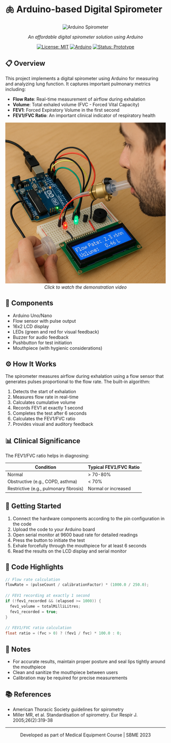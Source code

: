 # 🫁 Arduino-based Digital Spirometer

<div align="center">
  
![Arduino Spirometer](./images/spirometer.jpg)

*An affordable digital spirometer solution using Arduino*

[![License: MIT](https://img.shields.io/badge/License-MIT-blue.svg)](https://opensource.org/licenses/MIT)
[![Arduino](https://img.shields.io/badge/Arduino-00979D?style=flat&logo=Arduino&logoColor=white)](https://www.arduino.cc/)
[![Status: Prototype](https://img.shields.io/badge/Status-Prototype-orange)](https://github.com/yourusername/arduino-spirometer)

</div>

## 📋 Overview

This project implements a digital spirometer using Arduino for measuring and analyzing lung function. It captures important pulmonary metrics including:

- **Flow Rate**: Real-time measurement of airflow during exhalation
- **Volume**: Total exhaled volume (FVC - Forced Vital Capacity)
- **FEV1**: Forced Expiratory Volume in the first second
- **FEV1/FVC Ratio**: An important clinical indicator of respiratory health

<div align="center">
  <p>
    <a href="https://github.com/MostafaMousaaa/Intelligent-Respiratory-Monitoring-Spirometery/blob/main/spirovideo.mp4">
      <img src="https://github.com/MostafaMousaaa/Intelligent-Respiratory-Monitoring-Spirometery/blob/main/Img.png" alt="Demonstration Video" width="600"/>
    </a><br>
    <i>Click to watch the demonstration video</i>
  </p>
</div>

## 🔧 Components

- Arduino Uno/Nano
- Flow sensor with pulse output
- 16x2 LCD display
- LEDs (green and red for visual feedback)
- Buzzer for audio feedback
- Pushbutton for test initiation
- Mouthpiece (with hygienic considerations)

## ⚙️ How It Works

The spirometer measures airflow during exhalation using a flow sensor that generates pulses proportional to the flow rate. The built-in algorithm:

1. Detects the start of exhalation
2. Measures flow rate in real-time 
3. Calculates cumulative volume
4. Records FEV1 at exactly 1 second
5. Completes the test after 6 seconds
6. Calculates the FEV1/FVC ratio
7. Provides visual and auditory feedback

## 📊 Clinical Significance

The FEV1/FVC ratio helps in diagnosing:

| Condition | Typical FEV1/FVC Ratio |
|-----------|------------------------|
| Normal | > 70-80% |
| Obstructive (e.g., COPD, asthma) | < 70% |
| Restrictive (e.g., pulmonary fibrosis) | Normal or increased |

## 🚀 Getting Started

1. Connect the hardware components according to the pin configuration in the code
2. Upload the code to your Arduino board
3. Open serial monitor at 9600 baud rate for detailed readings
4. Press the button to initiate the test
5. Exhale forcefully through the mouthpiece for at least 6 seconds
6. Read the results on the LCD display and serial monitor

## 📜 Code Highlights

```c
// Flow rate calculation
flowRate = (pulseCount / calibrationFactor) * (1000.0 / 250.0);

// FEV1 recording at exactly 1 second
if (!fev1_recorded && (elapsed >= 1000)) {
  fev1_volume = totalMilliLitres;
  fev1_recorded = true;
}

// FEV1/FVC ratio calculation
float ratio = (fvc > 0) ? (fev1 / fvc) * 100.0 : 0;
```

## 📝 Notes

- For accurate results, maintain proper posture and seal lips tightly around the mouthpiece
- Clean and sanitize the mouthpiece between users
- Calibration may be required for precise measurements

## 📚 References

- American Thoracic Society guidelines for spirometry
- Miller MR, et al. Standardisation of spirometry. Eur Respir J. 2005;26(2):319-38

---

<div align="center">
  <p>Developed as part of Medical Equipment Course | SBME 2023</p>
</div>
